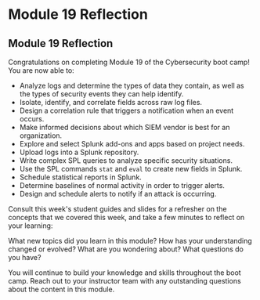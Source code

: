 # Module 19 Reflection

## Module 19 Reflection

Congratulations on completing Module 19 of the Cybersecurity boot camp! You are now able to:

- Analyze logs and determine the types of data they contain, as well as the types of security events they can help identify.
- Isolate, identify, and correlate fields across raw log files.
- Design a correlation rule that triggers a notification when an event occurs.
- Make informed decisions about which SIEM vendor is best for an organization.
- Explore and select Splunk add-ons and apps based on project needs.
- Upload logs into a Splunk repository.
- Write complex SPL queries to analyze specific security situations.
- Use the SPL commands `stat` and `eval` to create new fields in Splunk.
- Schedule statistical reports in Splunk.
- Determine baselines of normal activity in order to trigger alerts.
- Design and schedule alerts to notify if an attack is occurring.

Consult this week's student guides and slides for a refresher on the concepts that we covered this week, and take a few minutes to reflect on your learning:

What new topics did you learn in this module? How has your understanding changed or evolved? What are you wondering about? What questions do you have?

You will continue to build your knowledge and skills throughout the boot camp. Reach out to your instructor team with any outstanding questions about the content in this module.
